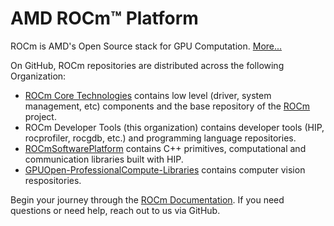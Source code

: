 # AMD ROCm™ Platform
ROCm is AMD's Open Source stack for GPU Computation. [More...](https://rocm.docs.amd.com/en/latest/rocm.html) 

On GitHub, ROCm repositories are distributed across the following Organization:

- [ROCm Core Technologies](https://github.com/RadeonOpenCompute) contains low level (driver, system management, etc) components and the base repository of the [ROCm](https://github.com/RadeonOpenCompute/ROCm) project.
- ROCm Developer Tools (this organization) contains developer tools (HIP, rocprofiler, rocgdb, etc.) and programming language repositories.
- [ROCmSoftwarePlatform](https://github.com/ROCmSoftwarePlatform) contains C++ primitives, computational and communication libraries built with HIP.
- [GPUOpen-ProfessionalCompute-Libraries](https://github.com/GPUOpen-ProfessionalCompute-Libraries) contains computer vision respositories.

Begin your journey through the [ROCm Documentation](https://rocm.docs.amd.com/en/latest/). If you need questions or need help, reach out to us via GitHub.
